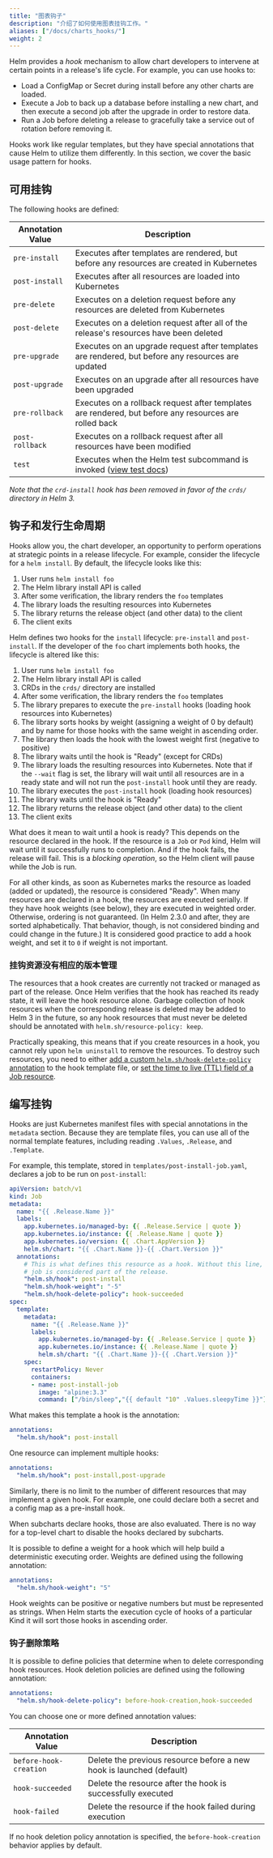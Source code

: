 ```yaml
---
title: "图表钩子"
description: "介绍了如何使用图表挂钩工作。"
aliases: ["/docs/charts_hooks/"]
weight: 2
---
```


Helm provides a _hook_ mechanism to allow chart developers to intervene at
certain points in a release's life cycle. For example, you can use hooks to:

- Load a ConfigMap or Secret during install before any other charts are loaded.
- Execute a Job to back up a database before installing a new chart, and then
  execute a second job after the upgrade in order to restore data.
- Run a Job before deleting a release to gracefully take a service out of
  rotation before removing it.

Hooks work like regular templates, but they have special annotations that cause
Helm to utilize them differently. In this section, we cover the basic usage
pattern for hooks.

## 可用挂钩

The following hooks are defined:

| Annotation Value | Description                                                                                           |
| ---------------- | ----------------------------------------------------------------------------------------------------- |
| `pre-install`    | Executes after templates are rendered, but before any resources are created in Kubernetes             |
| `post-install`   | Executes after all resources are loaded into Kubernetes                                               |
| `pre-delete`     | Executes on a deletion request before any resources are deleted from Kubernetes                       |
| `post-delete`    | Executes on a deletion request after all of the release's resources have been deleted                 |
| `pre-upgrade`    | Executes on an upgrade request after templates are rendered, but before any resources are updated     |
| `post-upgrade`   | Executes on an upgrade after all resources have been upgraded                                         |
| `pre-rollback`   | Executes on a rollback request after templates are rendered, but before any resources are rolled back |
| `post-rollback`  | Executes on a rollback request after all resources have been modified                                 |
| `test`           | Executes when the Helm test subcommand is invoked ([view test docs](/docs/chart_tests/))              |

_Note that the `crd-install` hook has been removed in favor of the `crds/` directory in Helm 3._

## 钩子和发行生命周期

Hooks allow you, the chart developer, an opportunity to perform operations at
strategic points in a release lifecycle. For example, consider the lifecycle for
a `helm install`. By default, the lifecycle looks like this:

1. User runs `helm install foo`
2. The Helm library install API is called
3. After some verification, the library renders the `foo` templates
4. The library loads the resulting resources into Kubernetes
5. The library returns the release object (and other data) to the client
6. The client exits

Helm defines two hooks for the `install` lifecycle: `pre-install` and
`post-install`. If the developer of the `foo` chart implements both hooks, the
lifecycle is altered like this:

1. User runs `helm install foo`
2. The Helm library install API is called
3. CRDs in the `crds/` directory are installed
4. After some verification, the library renders the `foo` templates
5. The library prepares to execute the `pre-install` hooks (loading hook
   resources into Kubernetes)
6. The library sorts hooks by weight (assigning a weight of 0 by default) and by
   name for those hooks with the same weight in ascending order.
7. The library then loads the hook with the lowest weight first (negative to
   positive)
8. The library waits until the hook is "Ready" (except for CRDs)
9. The library loads the resulting resources into Kubernetes. Note that if the
   `--wait` flag is set, the library will wait until all resources are in a
   ready state and will not run the `post-install` hook until they are ready.
10. The library executes the `post-install` hook (loading hook resources)
11. The library waits until the hook is "Ready"
12. The library returns the release object (and other data) to the client
13. The client exits

What does it mean to wait until a hook is ready? This depends on the resource
declared in the hook. If the resource is a `Job` or `Pod` kind, Helm will wait
until it successfully runs to completion. And if the hook fails, the release
will fail. This is a _blocking operation_, so the Helm client will pause while
the Job is run.

For all other kinds, as soon as Kubernetes marks the resource as loaded (added
or updated), the resource is considered "Ready". When many resources are
declared in a hook, the resources are executed serially. If they have hook
weights (see below), they are executed in weighted order. Otherwise, ordering is
not guaranteed. (In Helm 2.3.0 and after, they are sorted alphabetically. That
behavior, though, is not considered binding and could change in the future.) It
is considered good practice to add a hook weight, and set it to `0` if weight is
not important.

### 挂钩资源没有相应的版本管理

The resources that a hook creates are currently not tracked or managed as part
of the release. Once Helm verifies that the hook has reached its ready state,
it will leave the hook resource alone. Garbage collection of hook resources when
the corresponding release is deleted may be added to Helm 3 in the future, so any
hook resources that must never be deleted should be annotated with
`helm.sh/resource-policy: keep`.

Practically speaking, this means that if you create resources in a hook, you
cannot rely upon `helm uninstall` to remove the resources. To destroy such
resources, you need to either [add a custom `helm.sh/hook-delete-policy` annotation](#hook-deletion-policies)
to the hook template file, or [set the time to live (TTL) field of a
Job resource](https://kubernetes.io/docs/concepts/workloads/controllers/ttlafterfinished/).

## 编写挂钩

Hooks are just Kubernetes manifest files with special annotations in the
`metadata` section. Because they are template files, you can use all of the
normal template features, including reading `.Values`, `.Release`, and
`.Template`.

For example, this template, stored in `templates/post-install-job.yaml`,
declares a job to be run on `post-install`:

```yaml
apiVersion: batch/v1
kind: Job
metadata:
  name: "{{ .Release.Name }}"
  labels:
    app.kubernetes.io/managed-by: {{ .Release.Service | quote }}
    app.kubernetes.io/instance: {{ .Release.Name | quote }}
    app.kubernetes.io/version: {{ .Chart.AppVersion }}
    helm.sh/chart: "{{ .Chart.Name }}-{{ .Chart.Version }}"
  annotations:
    # This is what defines this resource as a hook. Without this line, the
    # job is considered part of the release.
    "helm.sh/hook": post-install
    "helm.sh/hook-weight": "-5"
    "helm.sh/hook-delete-policy": hook-succeeded
spec:
  template:
    metadata:
      name: "{{ .Release.Name }}"
      labels:
        app.kubernetes.io/managed-by: {{ .Release.Service | quote }}
        app.kubernetes.io/instance: {{ .Release.Name | quote }}
        helm.sh/chart: "{{ .Chart.Name }}-{{ .Chart.Version }}"
    spec:
      restartPolicy: Never
      containers:
      - name: post-install-job
        image: "alpine:3.3"
        command: ["/bin/sleep","{{ default "10" .Values.sleepyTime }}"]

```

What makes this template a hook is the annotation:

```yaml
annotations:
  "helm.sh/hook": post-install
```

One resource can implement multiple hooks:

```yaml
annotations:
  "helm.sh/hook": post-install,post-upgrade
```

Similarly, there is no limit to the number of different resources that may
implement a given hook. For example, one could declare both a secret and a
config map as a pre-install hook.

When subcharts declare hooks, those are also evaluated. There is no way for a
top-level chart to disable the hooks declared by subcharts.

It is possible to define a weight for a hook which will help build a
deterministic executing order. Weights are defined using the following
annotation:

```yaml
annotations:
  "helm.sh/hook-weight": "5"
```

Hook weights can be positive or negative numbers but must be represented as
strings. When Helm starts the execution cycle of hooks of a particular Kind it
will sort those hooks in ascending order.

### 钩子删除策略

It is possible to define policies that determine when to delete corresponding hook
resources. Hook deletion policies are defined using the following annotation:

```yaml
annotations:
  "helm.sh/hook-delete-policy": before-hook-creation,hook-succeeded
```

You can choose one or more defined annotation values:

| Annotation Value       | Description                                                          |
| ---------------------- | -------------------------------------------------------------------- |
| `before-hook-creation` | Delete the previous resource before a new hook is launched (default) |
| `hook-succeeded`       | Delete the resource after the hook is successfully executed          |
| `hook-failed`          | Delete the resource if the hook failed during execution              |

If no hook deletion policy annotation is specified, the `before-hook-creation` behavior applies by default.
